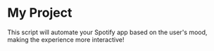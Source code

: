 # My Project
This script will automate your Spotify app based on the user's mood, making the experience more interactive! 